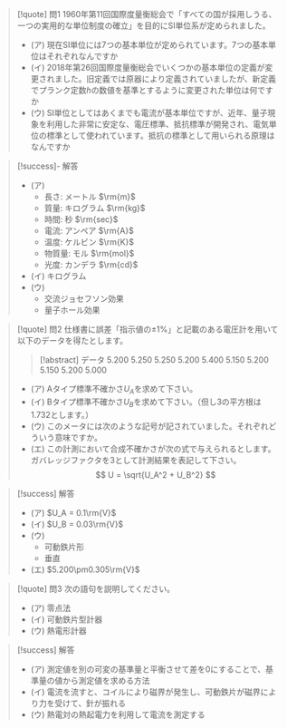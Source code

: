 > [!quote] 問1
> 1960年第11回国際度量衡総会で「すべての国が採用しうる、一つの実用的な単位制度の確立」を目的にSI単位系が定められました。
> - (ア) 現在SI単位には7つの基本単位が定められています。7つの基本単位はそれぞれなんですか
> - (イ) 2018年第26回国際度量衡総会でいくつかの基本単位の定義が変更されました。旧定義では原器により定義されていましたが、新定義でプランク定数$h$の数値を基準とするように変更された単位は何ですか
> - (ウ) SI単位としてはあくまでも電流が基本単位ですが、近年、量子現象を利用した非常に安定な、電圧標準、抵抗標準が開発され、電気単位の標準として使われています。抵抗の標準として用いられる原理はなんですか

> [!success]- 解答
> - (ア)
>    - 長さ: メートル $\rm{m}$
>    - 質量: キログラム $\rm{kg}$
>    - 時間: 秒 $\rm{sec}$
>    - 電流: アンペア $\rm{A}$
>    - 温度: ケルビン $\rm{K}$
>    - 物質量: モル $\rm{mol}$
>    - 光度: カンデラ $\rm{cd}$
> - (イ) キログラム
> - (ウ)
>    - 交流ジョセフソン効果
>    - 量子ホール効果

> [!quote] 問2
> 仕様書に誤差「指示値の$\pm1\%$」と記載のある電圧計を用いて以下のデータを得たとします。
> > [!abstract] データ
> > 5.200 5.250 5.250 5.200 5.400 5.150 5.200 5.150 5.200 5.000
> - (ア) Aタイプ標準不確かさ$U_A$を求めて下さい。
> - (イ) Bタイプ標準不確かさ$U_B$を求めて下さい。（但し3の平方根は1.732とします。）
> - (ウ) このメータには次のような記号が記されていました。それぞれどういう意味ですか。
> - (エ) この計測において合成不確かさが次の式で与えられるとします。ガバレッジファクタを3として計測結果を表記して下さい。
> $$
>     U = \sqrt{U_A^2 + U_B^2}
> $$

> [!success] 解答
> - (ア) $U_A = 0.1\rm{V}$
> - (イ) $U_B = 0.03\rm{V}$
> - (ウ)
>    - 可動鉄片形
>    - 垂直
> - (エ) $5.200\pm0.305\rm{V}$

> [!quote] 問3
> 次の語句を説明してください。
> - (ア) 零点法
> - (イ) 可動鉄片型計器
> - (ウ) 熱電形計器

> [!success] 解答
> - (ア) 測定値を別の可変の基準量と平衡させて差を0にすることで、基準量の値から測定値を求める方法
> - (イ) 電流を流すと、コイルにより磁界が発生し、可動鉄片が磁界により力を受けて、針が振れる
> - (ウ) 熱電対の熱起電力を利用して電流を測定する